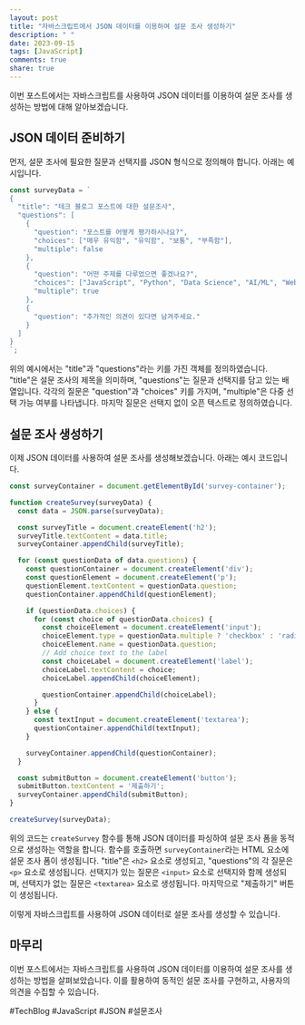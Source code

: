```yaml
---
layout: post
title: "자바스크립트에서 JSON 데이터를 이용하여 설문 조사 생성하기"
description: " "
date: 2023-09-15
tags: [JavaScript]
comments: true
share: true
---
```


이번 포스트에서는 자바스크립트를 사용하여 JSON 데이터를 이용하여 설문 조사를 생성하는 방법에 대해 알아보겠습니다.

## JSON 데이터 준비하기

먼저, 설문 조사에 필요한 질문과 선택지를 JSON 형식으로 정의해야 합니다. 아래는 예시입니다.

```javascript
const surveyData = `
{
  "title": "테크 블로그 포스트에 대한 설문조사",
  "questions": [
    {
      "question": "포스트를 어떻게 평가하시나요?",
      "choices": ["매우 유익함", "유익함", "보통", "부족함"],
      "multiple": false
    },
    {
      "question": "어떤 주제를 다루었으면 좋겠나요?",
      "choices": ["JavaScript", "Python", "Data Science", "AI/ML", "Web 개발", "기타"],
      "multiple": true
    },
    {
      "question": "추가적인 의견이 있다면 남겨주세요."
    }
  ]
}
`;
```

위의 예시에서는 "title"과 "questions"라는 키를 가진 객체를 정의하였습니다. "title"은 설문 조사의 제목을 의미하며, "questions"는 질문과 선택지를 담고 있는 배열입니다. 각각의 질문은 "question"과 "choices" 키를 가지며, "multiple"은 다중 선택 가능 여부를 나타냅니다. 마지막 질문은 선택지 없이 오픈 텍스트로 정의하였습니다.

## 설문 조사 생성하기

이제 JSON 데이터를 사용하여 설문 조사를 생성해보겠습니다. 아래는 예시 코드입니다.

```javascript
const surveyContainer = document.getElementById('survey-container');

function createSurvey(surveyData) {
  const data = JSON.parse(surveyData);

  const surveyTitle = document.createElement('h2');
  surveyTitle.textContent = data.title;
  surveyContainer.appendChild(surveyTitle);

  for (const questionData of data.questions) {
    const questionContainer = document.createElement('div');
    const questionElement = document.createElement('p');
    questionElement.textContent = questionData.question;
    questionContainer.appendChild(questionElement);

    if (questionData.choices) {
      for (const choice of questionData.choices) {
        const choiceElement = document.createElement('input');
        choiceElement.type = questionData.multiple ? 'checkbox' : 'radio';
        choiceElement.name = questionData.question;
        // Add choice text to the label
        const choiceLabel = document.createElement('label');
        choiceLabel.textContent = choice;
        choiceLabel.appendChild(choiceElement);

        questionContainer.appendChild(choiceLabel);
      }
    } else {
      const textInput = document.createElement('textarea');
      questionContainer.appendChild(textInput);
    }

    surveyContainer.appendChild(questionContainer);
  }

  const submitButton = document.createElement('button');
  submitButton.textContent = '제출하기';
  surveyContainer.appendChild(submitButton);
}

createSurvey(surveyData);
```

위의 코드는 `createSurvey` 함수를 통해 JSON 데이터를 파싱하여 설문 조사 폼을 동적으로 생성하는 역할을 합니다. 함수를 호출하면 `surveyContainer`라는 HTML 요소에 설문 조사 폼이 생성됩니다. "title"은 `<h2>` 요소로 생성되고, "questions"의 각 질문은 `<p>` 요소로 생성됩니다. 선택지가 있는 질문은 `<input>` 요소로 선택지와 함께 생성되며, 선택지가 없는 질문은 `<textarea>` 요소로 생성됩니다. 마지막으로 "제출하기" 버튼이 생성됩니다.

이렇게 자바스크립트를 사용하여 JSON 데이터로 설문 조사를 생성할 수 있습니다.

## 마무리

이번 포스트에서는 자바스크립트를 사용하여 JSON 데이터를 이용하여 설문 조사를 생성하는 방법을 살펴보았습니다. 이를 활용하여 동적인 설문 조사를 구현하고, 사용자의 의견을 수집할 수 있습니다.

#TechBlog #JavaScript #JSON #설문조사